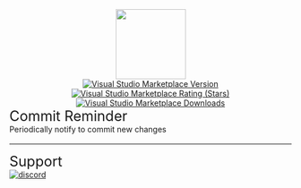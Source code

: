 <div align="center" style="text-align: center">
    <img height="125" src="https://b.catgirlsare.sexy/WcjHI5SQ.png" />
    </br>
    <a href="https://marketplace.visualstudio.com/items?itemName=Kurozero.vscode-commit-reminder" target="__blank">
        <img alt="Visual Studio Marketplace Version" src="https://img.shields.io/visual-studio-marketplace/v/Kurozero.vscode-commit-reminder">
    </a>
    <a href="https://marketplace.visualstudio.com/items?itemName=Kurozero.vscode-commit-reminder" target="__blank">
        <img alt="Visual Studio Marketplace Rating (Stars)" src="https://img.shields.io/visual-studio-marketplace/stars/Kurozero.vscode-commit-reminder">
    </a>
    <a href="https://marketplace.visualstudio.com/items?itemName=Kurozero.vscode-commit-reminder" target="__blank">
        <img alt="Visual Studio Marketplace Downloads" src="https://img.shields.io/visual-studio-marketplace/d/Kurozero.vscode-commit-reminder?label=downloads">
    </a>
</div>

<div style="font-size: 25px">Commit Reminder</div>
Periodically notify to commit new changes
</br>
</br>
<div style="height: 2px; background: grey;" />
</br>
<div style="font-size: 25px">Support</div>
<a href="https://discord.gg/p895czC" target="__blank">
    <img alt="discord" src="https://discordapp.com/api/v6/guilds/240059867744698368/widget.png?style=banner2">
</a>
